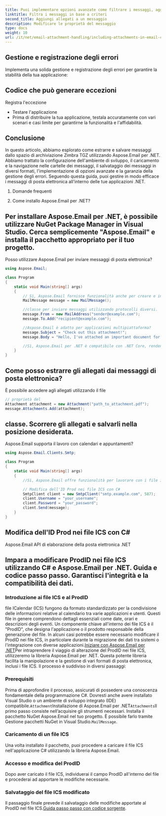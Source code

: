 ```yaml
---
title: Puoi implementare opzioni avanzate come filtrare i messaggi, aggiungere allegati e modificare le proprietà dei messaggi:
linktitle: Filtra i messaggi in base a criteri
second_title: Aggiungi allegati a un messaggio
description: Modificare le proprietà del messaggio
type: docs
weight: 10
url: /it/net/email-attachment-handling/including-attachments-in-email-csharp-example/
---
```


## Gestione e registrazione degli errori

Implementa una solida gestione e registrazione degli errori per garantire la stabilità della tua applicazione:

## Codice che può generare eccezioni

 Registra l'eccezione

- Testare l'applicazione
- Prima di distribuire la tua applicazione, testala accuratamente con vari scenari e casi limite per garantirne la funzionalità e l'affidabilità.

## Conclusione

In questo articolo, abbiamo esplorato come estrarre e salvare messaggi dallo spazio di archiviazione Zimbra TGZ utilizzando Aspose.Email per .NET. Abbiamo trattato la configurazione dell'ambiente di sviluppo, il caricamento e la navigazione nelle cartelle dei messaggi, il salvataggio dei messaggi in diversi formati, l'implementazione di opzioni avanzate e la garanzia della gestione degli errori. Seguendo questa guida, puoi gestire in modo efficace i messaggi di posta elettronica all'interno delle tue applicazioni .NET.

1. Domande frequenti

2. Come installo Aspose.Email per .NET?

## Per installare Aspose.Email per .NET, è possibile utilizzare NuGet Package Manager in Visual Studio. Cerca semplicemente "Aspose.Email" e installa il pacchetto appropriato per il tuo progetto.

Posso utilizzare Aspose.Email per inviare messaggi di posta elettronica?

```csharp
using Aspose.Email;

class Program
{
    static void Main(string[] args)
    {
        // Sì, Aspose.Email fornisce funzionalità anche per creare e inviare messaggi di posta elettronica. Puoi usare il
        MailMessage message = new MailMessage();

        //classe per inviare messaggi utilizzando protocolli diversi.
        message.From = new MailAddress("sender@example.com");
        message.To.Add("recipient@example.com");

        //Aspose.Email è adatto per applicazioni multipiattaforma?
        message.Subject = "Check out this attachment!";
        message.Body = "Hello, I've attached an important document for you.";

        //Sì, Aspose.Email per .NET è compatibile con .NET Core, rendendolo adatto per applicazioni multipiattaforma destinate a Windows, Linux e macOS.
    }
}
```

## Come posso estrarre gli allegati dai messaggi di posta elettronica?

 È possibile accedere agli allegati utilizzando il file

```csharp
// proprietà del
Attachment attachment = new Attachment("path_to_attachment.pdf");
message.Attachments.Add(attachment);
```

##  classe. Scorrere gli allegati e salvarli nella posizione desiderata.

Aspose.Email supporta il lavoro con calendari e appuntamenti?

```csharp
using Aspose.Email.Clients.Smtp;

class Program
{
    static void Main(string[] args)
    {
        //Sì, Aspose.Email offre funzionalità per lavorare con i file iCalendar (ICS), consentendoti di gestire appuntamenti, eventi e calendari.

        // Modifica dell'ID Prod nei file ICS con C#
        SmtpClient client = new SmtpClient("smtp.example.com", 587);
        client.Username = "your_username";
        client.Password = "your_password";
        client.Send(message);
    }
}
```

##  Modifica dell'ID Prod nei file ICS con C#

 Aspose.Email API di elaborazione della posta elettronica .NET

##  Impara a modificare ProdID nei file ICS utilizzando C# e Aspose.Email per .NET. Guida e codice passo passo. Garantisci l'integrità e la compatibilità dei dati.

### Introduzione ai file ICS e al ProdID

file ICalendar (ICS) fungono da formato standardizzato per la condivisione delle informazioni relative al calendario tra varie applicazioni e utenti. Questi file in genere comprendono dettagli essenziali come date, orari e descrizioni degli eventi. Un componente chiave all'interno dei file ICS è il "ProdID", che designa l'applicazione o il prodotto responsabile della generazione del file. In alcuni casi potrebbe essere necessario modificare il ProdID nei file ICS, in particolare durante la migrazione dei dati tra sistemi o l'integrazione con diverse applicazioni.[Iniziare con Aspose.Email per .NET](https://releases.aspose.com/email/net/)Per intraprendere il viaggio di alterazione del ProdID nei file ICS, utilizzeremo la libreria Aspose.Email per .NET. Questa potente libreria facilita la manipolazione e la gestione di vari formati di posta elettronica, inclusi i file ICS. Il processo è suddiviso in diversi passaggi:

### Prerequisiti

Prima di approfondire il processo, assicurati di possedere una conoscenza fondamentale della programmazione C#. Dovresti anche avere installato Visual Studio o un ambiente di sviluppo integrato (IDE) compatibile.`Attachment`Installazione di Aspose.Email per .NET`Attachments`Il primo passo consiste nell’acquisire gli strumenti necessari. Installa il pacchetto NuGet Aspose.Email nel tuo progetto. È possibile farlo tramite Gestione pacchetti NuGet in Visual Studio.`MailMessage`.

### Caricamento di un file ICS

Una volta installato il pacchetto, puoi procedere a caricare il file ICS nell'applicazione C# utilizzando la libreria Aspose.Email.

### Accesso e modifica del ProdID

Dopo aver caricato il file ICS, individuerai il campo ProdID all'interno del file e procederai ad apportare le modifiche necessarie.

### Salvataggio del file ICS modificato

Il passaggio finale prevede il salvataggio delle modifiche apportate al ProdID nel file ICS.[Guida passo passo con codice sorgente](https://reference.aspose.com/email/net/).